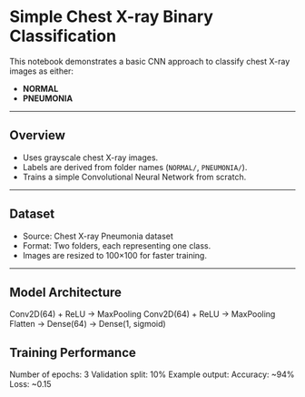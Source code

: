 # Simple Chest X-ray Binary Classification

This notebook demonstrates a basic CNN approach to classify chest X-ray images as either:

- **NORMAL**
- **PNEUMONIA**

---

## Overview

- Uses grayscale chest X-ray images.
- Labels are derived from folder names (`NORMAL/`, `PNEUMONIA/`).
- Trains a simple Convolutional Neural Network from scratch.

---

## Dataset

- Source: Chest X-ray Pneumonia dataset
- Format: Two folders, each representing one class.
- Images are resized to 100×100 for faster training.

---

## Model Architecture

Conv2D(64) + ReLU → MaxPooling
Conv2D(64) + ReLU → MaxPooling
Flatten → Dense(64) → Dense(1, sigmoid)

## Training Performance

Number of epochs: 3
Validation split: 10%
Example output:
    Accuracy: ~94%
    Loss: ~0.15
